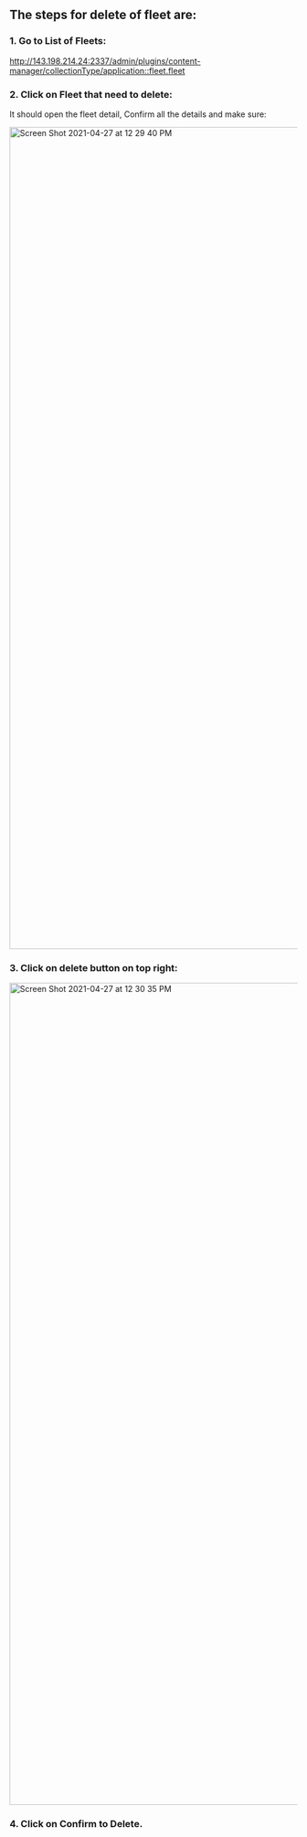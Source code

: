 ## The steps for delete of fleet are:

### 1. Go to List of Fleets:
http://143.198.214.24:2337/admin/plugins/content-manager/collectionType/application::fleet.fleet

### 2. Click on Fleet that need to delete:

It should open the fleet detail, Confirm all the details and make sure:

<img width="1440" alt="Screen Shot 2021-04-27 at 12 29 40 PM" src="https://user-images.githubusercontent.com/59637626/116197476-88413b80-a754-11eb-91b0-eaa17e3f330e.png">

### 3. Click on delete button on top right:

<img width="1440" alt="Screen Shot 2021-04-27 at 12 30 35 PM" src="https://user-images.githubusercontent.com/59637626/116197519-9727ee00-a754-11eb-95af-2e873b8f0d02.png">


### 4. Click on Confirm to Delete.
